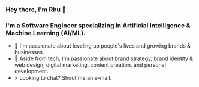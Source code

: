 ### Hey there, I'm Rhu 👋 

### I'm a Software Engineer specializing in Artificial Intelligence & Machine Learning (AI/ML).
- 🌋 I'm passionate about leveling up people's lives and growing brands & businesses.
- 📸 Aside from tech, I'm passionate about brand strategy, brand identity & web design, digital marketing, content creation, and personal development.
- ⚡ Looking to chat? Shoot me an e-mail.

